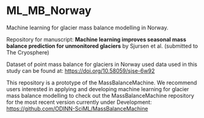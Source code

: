 # ML_MB_Norway
Machine learning for glacier mass balance modelling in Norway.

Repository for manuscript: **Machine learning improves seasonal mass balance prediction for unmonitored glaciers** by Sjursen et al. (submitted to The Cryosphere)

Dataset of point mass balance for glaciers in Norway used data used in this study can be found at:
https://doi.org/10.58059/sjse-6w92

This repository is a prototype of the MassBalanceMachine. We recommend users interested in applying and developing machine learning for glacier mass balance modelling to check out the MassBalanceMachine repository for the most recent version currently under Development: https://github.com/ODINN-SciML/MassBalanceMachine
